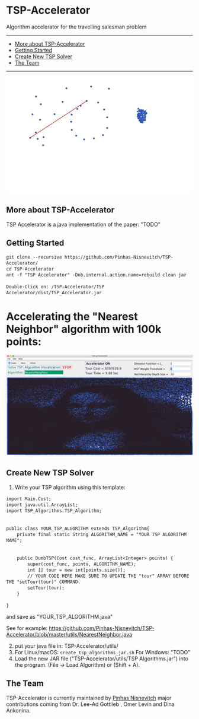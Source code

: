 # TSP-Accelerator
Algorithm accelerator for the travelling salesman problem

------------------------------------------------------------------------------------------------------------------------------
- [More about TSP-Accelerator](#more-about-tsp-accelerator)
- [Getting Started](#getting-started)
- [Create New TSP Solver](#create-new-tsp-solver)
- [The Team](#the-team)
------------------------------------------------------------------------------------------------------------------------------
![](TSPAccelerator.gif)







## More about TSP-Accelerator
TSP Accelerator is a java implementation of the paper: "TODO"



## Getting Started
```
git clone --recursive https://github.com/Pinhas-Nisnevitch/TSP-Accelerator/
cd TSP-Accelerator
ant -f "TSP Accelerator" -Dnb.internal.action.name=rebuild clean jar

Double-Click on: /TSP-Accelerator/TSP Accelerator/dist/TSP_Accelerator.jar
```
# Accelerating the "Nearest Neighbor" algorithm with 100k points:
![](monalisa.png)

## Create New TSP Solver

1) Write your TSP algorithm using this template:

  ```
  import Main.Cost;
  import java.util.ArrayList;
  import TSP_Algorithms.TSP_Algorithm;


  public class YOUR_TSP_ALGORITHM extends TSP_Algorithm{
      private final static String ALGORITHM_NAME = "YOUR TSP ALGORITHM NAME";


      public DumbTSP(Cost cost_func, ArrayList<Integer> points) {
          super(cost_func, points, ALGORITHM_NAME);
          int [] tour = new int[points.size()];
          // YOUR CODE HERE MAKE SURE TO UPDATE THE "tour" ARRAY BEFORE THE "setTour(tour)" COMMAND.
          setTour(tour);
      }

  }
  ```
  and save as "YOUR_TSP_ALGORITHM.java"
  
  See for example: https://github.com/Pinhas-Nisnevitch/TSP-Accelerator/blob/master/utils/NearestNeighbor.java

2) put your java file in: TSP-Accelerator/utils/
3) For Linux/macOS: 
   ```create_tsp_algorithms_jar.sh```
   For Windows:
   "TODO"
4) Load the new JAR file ("TSP-Accelerator/utils/TSP Algorithms.jar") into the program. (File -> Load Algorithm)
   or (Shift + A). 

## The Team

TSP-Accelerator is currently maintained by [Pinhas Nisnevitch](https://github.com/Pinhas-Nisnevitch)
major contributions coming from Dr. Lee-Ad Gottlieb , Omer Levin and Dina Ankonina.
